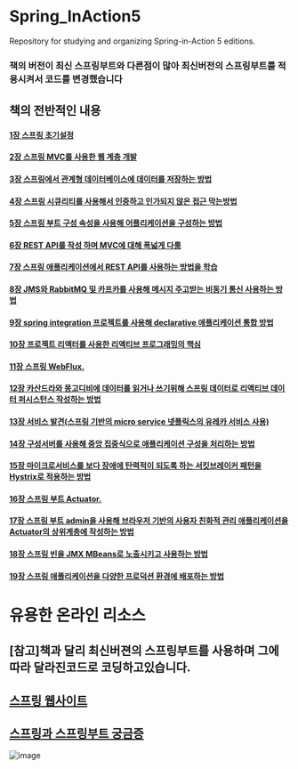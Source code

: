 # Spring_InAction5
 Repository for studying and organizing Spring-in-Action 5 editions.

### 책의 버전이 최신 스프링부트와 다른점이 많아 최신버전의 스프링부트를 적용시켜서 코드를 변경했습니다

## 책의 전반적인 내용

#### [1장 스프링 초기설정](https://github.com/saechimdaeki/SpringInAction5/tree/main/chap01)
#### [2장 스프링 MVC를 사용한 웹 계층 개발](https://github.com/saechimdaeki/SpringInAction5/tree/main/chap02)
#### [3장 스프링에서 관계형 데이터베이스에 데이터를 저장하는 방법](https://github.com/saechimdaeki/SpringInAction5/tree/main/chap03)
#### [4장 스프링 시큐리티를 사용해서 인증하고 인가되지 않은 접근 막는방법](https://github.com/saechimdaeki/SpringInAction5/tree/main/chap04)
#### [5장 스프링 부트 구성 속성을 사용해 어플리케이션을 구성하는 방법](https://github.com/saechimdaeki/SpringInAction5/tree/main/chap05)
#### [6장 REST API를 작성 하며 MVC에 대해 폭넓게 다룸](https://github.com/saechimdaeki/SpringInAction5/tree/main/chap06)
#### [7장 스프링 애플리케이션에서 REST API를 사용하는 방법을 학습](https://github.com/saechimdaeki/SpringInAction5/tree/main/chap07)
#### [8장 JMS와 RabbitMQ 및 카프카를 사용해 메시지 주고받는 비동기 통신 사용하는 방법](https://github.com/saechimdaeki/SpringInAction5/tree/main/chap08)
#### [9장 spring integration 프로젝트를 사용해 declarative 애플리케이션 통합 방법](https://github.com/saechimdaeki/SpringInAction5/tree/main/chap09)
#### [10장 프로젝트 리액터를 사용한 리액티브 프로그래밍의 핵심 ](https://github.com/saechimdaeki/SpringInAction5/tree/main/chap10)
#### [11장 스프링 WebFlux.](https://github.com/saechimdaeki/SpringInAction5/tree/main/chap11)
#### [12장 카산드라와 몽고디비에 데이터를 읽거나 쓰기위해 스프링 데이터로 리액티브 데이터 퍼시스턴스 작성하는 방법](https://github.com/saechimdaeki/SpringInAction5/tree/main/chap12)
#### [13장 서비스 발견(스프링 기반의 micro service 넷플릭스의 유레카 서비스 사용)](https://github.com/saechimdaeki/SpringInAction5/tree/main/chap13)
#### [14장 구성서버를 사용해 중앙 집중식으로 애플리케이션 구성을 처리하는 방법](https://github.com/saechimdaeki/SpringInAction5/tree/main/chap14)
#### [15장 마이크로서비스를 보다 장애에 탄력적이 되도록 하는 서킷브레이커 패턴을 Hystrix로 적용하는 방법](https://github.com/saechimdaeki/SpringInAction5/tree/main/chap15)
#### [16장 스프링 부트 Actuator.](https://github.com/saechimdaeki/SpringInAction5/tree/main/chap16)
#### [17장 스프링 부트 admin을 사용해 브라우저 기반의 사용자 친화적 관리 애플리케이션을 Actuator의 상위계층에 작성하는 방법](https://github.com/saechimdaeki/SpringInAction5/tree/main/chap17)
#### [18장 스프링 빈을 JMX MBeans로 노출시키고 사용하는 방법](https://github.com/saechimdaeki/SpringInAction5/tree/main/chap18)
#### [19장 스프링 애플리케이션을 다양한 프로덕션 환경에 배포하는 방법](https://github.com/saechimdaeki/SpringInAction5/tree/main/chap19)


# 유용한 온라인 리소스

## [참고]책과 달리 최신버젼의 스프링부트를 사용하며 그에 따라 달라진코드로 코딩하고있습니다.  

## [스프링 웹사이트](https://spring.io/guides)

## [스프링과 스프링부트 궁금증](https://stackoverflow.com/questions/tagged/spring)

![image](https://user-images.githubusercontent.com/40031858/107114378-a9f2fb00-68a8-11eb-902c-ee6b2768afe3.png)
